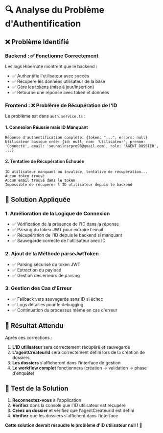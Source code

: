 # 🔍 **Analyse du Problème d'Authentification**

## ❌ **Problème Identifié**

### **Backend : ✅ Fonctionne Correctement**
Les logs Hibernate montrent que le backend :
- ✅ Authentifie l'utilisateur avec succès
- ✅ Récupère les données utilisateur de la base
- ✅ Gère les tokens (mise à jour/insertion)
- ✅ Retourne une réponse avec token et données

### **Frontend : ❌ Problème de Récupération de l'ID**
Le problème est dans `auth.service.ts` :

#### **1. Connexion Réussie mais ID Manquant**
```
Réponse d'authentification complète: {token: "...", errors: null}
Utilisateur basique créé: {id: null, nom: 'Utilisateur', prenom: 'Connecté', email: 'souhailnsrpro98@gmail.com', role: 'AGENT_DOSSIER', ...}
```

#### **2. Tentative de Récupération Échouée**
```
ID utilisateur manquant ou invalide, tentative de récupération...
Aucun token trouvé
Aucun email trouvé dans le token
Impossible de récupérer l'ID utilisateur depuis le backend
```

## 🔧 **Solution Appliquée**

### **1. Amélioration de la Logique de Connexion**
- ✅ Vérification de la présence de l'ID dans la réponse
- ✅ Parsing du token JWT pour extraire l'email
- ✅ Récupération de l'ID depuis le backend si manquant
- ✅ Sauvegarde correcte de l'utilisateur avec ID

### **2. Ajout de la Méthode parseJwtToken**
- ✅ Parsing sécurisé du token JWT
- ✅ Extraction du payload
- ✅ Gestion des erreurs de parsing

### **3. Gestion des Cas d'Erreur**
- ✅ Fallback vers sauvegarde sans ID si échec
- ✅ Logs détaillés pour le debugging
- ✅ Continuation du processus même en cas d'erreur

## 🎯 **Résultat Attendu**

Après ces corrections :
1. **L'ID utilisateur** sera correctement récupéré et sauvegardé
2. **L'agentCreateurId** sera correctement défini lors de la création de dossiers
3. **Les dossiers** s'afficheront dans l'interface de gestion
4. **Le workflow complet** fonctionnera (création → validation → phase d'enquête)

## 🧪 **Test de la Solution**

1. **Reconnectez-vous** à l'application
2. **Vérifiez** dans la console que l'ID utilisateur est récupéré
3. **Créez un dossier** et vérifiez que l'agentCreateurId est défini
4. **Vérifiez** que les dossiers s'affichent dans l'interface

**Cette solution devrait résoudre le problème d'ID utilisateur null !** 🚀



